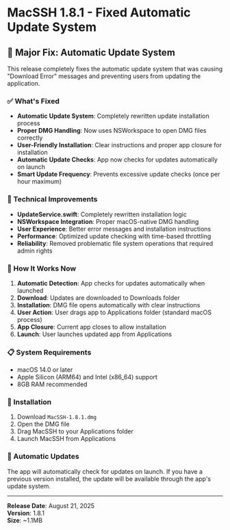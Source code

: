 # MacSSH 1.8.1 - Fixed Automatic Update System

## 🎉 Major Fix: Automatic Update System

This release completely fixes the automatic update system that was causing "Download Error" messages and preventing users from updating the application.

### ✅ What's Fixed

- **Automatic Update System**: Completely rewritten update installation process
- **Proper DMG Handling**: Now uses NSWorkspace to open DMG files correctly
- **User-Friendly Installation**: Clear instructions and proper app closure for installation
- **Automatic Update Checks**: App now checks for updates automatically on launch
- **Smart Update Frequency**: Prevents excessive update checks (once per hour maximum)

### 🔧 Technical Improvements

- **UpdateService.swift**: Completely rewritten installation logic
- **NSWorkspace Integration**: Proper macOS-native DMG handling
- **User Experience**: Better error messages and installation instructions
- **Performance**: Optimized update checking with time-based throttling
- **Reliability**: Removed problematic file system operations that required admin rights

### 🚀 How It Works Now

1. **Automatic Detection**: App checks for updates automatically when launched
2. **Download**: Updates are downloaded to Downloads folder
3. **Installation**: DMG file opens automatically with clear instructions
4. **User Action**: User drags app to Applications folder (standard macOS process)
5. **App Closure**: Current app closes to allow installation
6. **Launch**: User launches updated app from Applications

### 📋 System Requirements

- macOS 14.0 or later
- Apple Silicon (ARM64) and Intel (x86_64) support
- 8GB RAM recommended

### 🚀 Installation

1. Download `MacSSH-1.8.1.dmg`
2. Open the DMG file
3. Drag MacSSH to your Applications folder
4. Launch MacSSH from Applications

### 🔄 Automatic Updates

The app will automatically check for updates on launch. If you have a previous version installed, the update will be available through the app's update system.

---

**Release Date**: August 21, 2025  
**Version**: 1.8.1  
**Size**: ~1.1MB
